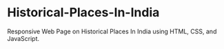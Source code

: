 # Historical-Places-In-India
Responsive Web Page on Historical Places In India using HTML, CSS, and JavaScript.
